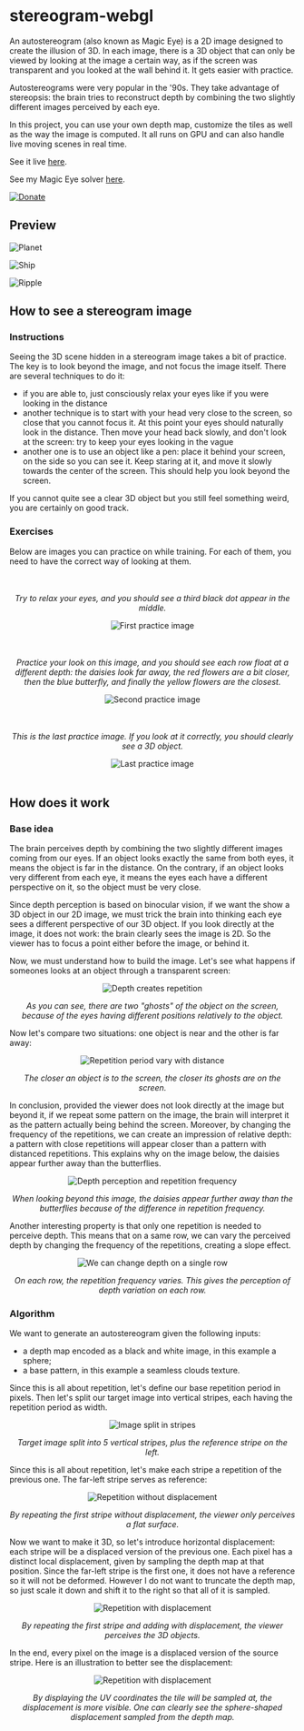 # stereogram-webgl
An autostereogram (also known as Magic Eye) is a 2D image designed to create the illusion of 3D. In each image, there is a 3D object that can only be viewed by looking at the image a certain way, as if the screen was transparent and you looked at the wall behind it. It gets easier with practice.

Autostereograms were very popular in the '90s. They take advantage of stereopsis: the brain tries to reconstruct depth by combining the two slightly different images perceived by each eye.

In this project, you can use your own depth map, customize the tiles as well as the way the image is computed. It all runs on GPU and can also handle live moving scenes in real time.

See it live [here](https://piellardj.github.io/stereogram-webgl/).

See my Magic Eye solver [here](https://piellardj.github.io/stereogram-solver/).

[![Donate](https://raw.githubusercontent.com/piellardj/piellardj.github.io/master/images/readme/donate-paypal.svg)](https://www.paypal.com/donate/?hosted_button_id=AF7H7GEJTL95E)

## Preview

![Planet](src/readme/preview_planet.jpg)

![Ship](src/readme/preview_ship.jpg)

![Ripple](src/readme/preview_ripple.jpg)

## How to see a stereogram image
### Instructions
Seeing the 3D scene hidden in a stereogram image takes a bit of practice. The key is to look beyond the image, and not focus the image itself. There are several techniques to do it:
- if you are able to, just consciously relax your eyes like if you were looking in the distance
- another technique is to start with your head very close to the screen, so close that you cannot focus it. At this point your eyes should naturally look in the distance. Then move your head back slowly, and don't look at the screen: try to keep your eyes looking in the vague
- another one is to use an object like a pen: place it behind your screen, on the side so you can see it. Keep staring at it, and move it slowly towards the center of the screen. This should help you look beyond the screen.

If you cannot quite see a clear 3D object but you still feel something weird, you are certainly on good track.

### Exercises
Below are images you can practice on while training. For each of them, you need to have the correct way of looking at them.

<div style="text-align:center;margin:48px 0">
    <p>
        <i>Try to relax your eyes, and you should see a third black dot appear in the middle.</i>
    </p>
    <img alt="First practice image" src="src/readme/tutorial_easy.png"/>
</div>

<div style="text-align:center;margin:48px 0">
    <p>
        <i>Practice your look on this image, and you should see each row float at a different depth: the daisies look far away, the red flowers are a bit closer, then the blue butterfly, and finally the yellow flowers are the closest.</i>
    </p>
    <img alt="Second practice image" src="src/readme/tutorial_medium.png"/>
</div>

<div style="text-align:center;margin:48px 0">
    <p>
        <i>This is the last practice image. If you look at it correctly, you should clearly see a 3D object.</i>
    </p>
    <img alt="Last practice image" src="src/readme/tutorial_hard.jpg"/>
</div>

## How does it work
### Base idea

The brain perceives depth by combining the two slightly different images coming from our eyes. If an object looks exactly the same from both eyes, it means the object is far in the distance. On the contrary, if an object looks very different from each eye, it means the eyes each have a different perspective on it, so the object must be very close.

Since depth perception is based on binocular vision, if we want the show a 3D object in our 2D image, we must trick the brain into thinking each eye sees a different perspective of our 3D object. If you look directly at the image, it does not work: the brain clearly sees the image is 2D. So the viewer has to focus a point either before the image, or behind it.

Now, we must understand how to build the image. Let's see what happens if someones looks at an object through a transparent screen:

<div style="text-align:center">
    <img alt="Depth creates repetition" src="src/readme/diagram-01.png"/>
    <p>
        <i>As you can see, there are two "ghosts" of the object on the screen, because of the eyes having different positions relatively to the object.</i>
    </p>
</div>

Now let's compare two situations: one object is near and the other is far away:

<div style="text-align:center">
    <img alt="Repetition period vary with distance" src="src/readme/diagram-02.png"/>
    <p>
        <i>The closer an object is to the screen, the closer its ghosts are on the screen.</i>
    </p>
</div>

In conclusion, provided the viewer does not look directly at the image but beyond it, if we repeat some pattern on the image, the brain will interpret it as the pattern actually being behind the screen. Moreover, by changing the frequency of the repetitions, we can create an impression of relative depth: a pattern with close repetitions will appear closer than a pattern with distanced repetitions. This explains why on the image below, the daisies appear further away than the butterflies.

<div style="text-align:center">
    <img alt="Depth perception and repetition frequency" src="src/readme/tutorial_medium.png"/>
    <p>
        <i>When looking beyond this image, the daisies appear further away than the butterflies because of the difference in repetition frequency.</i>
    </p>
</div>

Another interesting property is that only one repetition is needed to perceive depth. This means that on a same row, we can vary the perceived depth by changing the frequency of the repetitions, creating a slope effect.

<div style="text-align:center">
    <img alt="We can change depth on a single row" src="src/readme/frequency-change.png"/>
    <p>
        <i>On each row, the repetition frequency varies. This gives the perception of depth variation on each row.</i>
    </p>
</div>

### Algorithm
We want to generate an autostereogram given the following inputs:
- a depth map encoded as a black and white image, in this example a sphere;
- a base pattern, in this example a seamless clouds texture.

Since this is all about repetition, let's define our base repetition period in pixels. Then let's split our target image into vertical stripes, each having the repetition period as width.

<div style="text-align:center">
    <img alt="Image split in stripes" src="src/readme/demo_stripes_empty.png"/>
    <p>
        <i>Target image split into 5 vertical stripes, plus the reference stripe on the left.</i>
    </p>
</div>

Since this is all about repetition, let's make each stripe a repetition of the previous one. The far-left stripe serves as reference:

<div style="text-align:center">
    <img alt="Repetition without displacement" src="src/readme/demo_stripes.png"/>
    <p>
        <i>By repeating the first stripe without displacement, the viewer only perceives a flat surface.</i>
    </p>
</div>

Now we want to make it 3D, so let's introduce horizontal displacement: each stripe will be a displaced version of the previous one. Each pixel has a distinct local displacement, given by sampling the depth map at that position. Since the far-left stripe is the first one, it does not have a reference so it will not be deformed. However I do not want to truncate the depth map, so just scale it down and shift it to the right so that all of it is sampled.

<div style="text-align:center">
    <img alt="Repetition with displacement" src="src/readme/demo_final.png"/>
    <p>
        <i>By repeating the first stripe and adding with displacement, the viewer perceives the 3D objects.</i>
    </p>
</div>

In the end, every pixel on the image is a displaced version of the source stripe. Here is an illustration to better see the displacement:

<div style="text-align:center">
    <img alt="Repetition with displacement" src="src/readme/demo_uv.png"/>
    <p>
        <i>By displaying the UV coordinates the tile will be sampled at, the displacement is more visible. One can clearly see the sphere-shaped displacement sampled from the depth map.</i>
    </p>
</div>